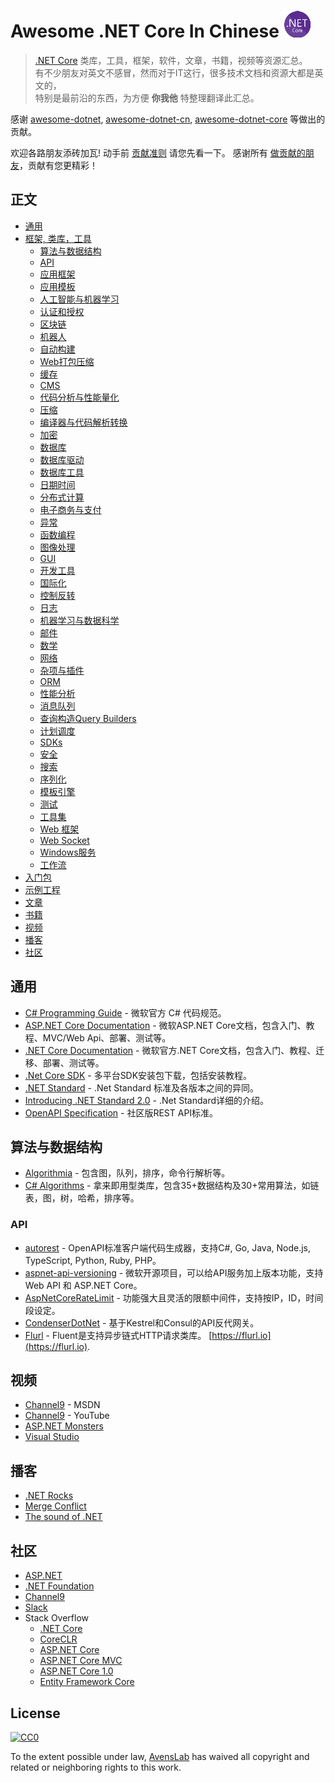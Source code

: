 # Awesome .NET Core In Chinese [![Awesome .Net Core In Chinese](netcore.png)](https://github.com/AvensLab/awesome-dotnet-core-cn)

> [.NET Core](#frameworks-libraries-and-tools) 类库，工具，框架，软件，文章，书籍，视频等资源汇总。    
有不少朋友对英文不感冒，然而对于IT这行，很多技术文档和资源大都是英文的，   
特别是最前沿的东西，为方便 **你我他** 特整理翻译此汇总。

感谢 [awesome-dotnet](https://github.com/quozd/awesome-dotnet), [awesome-dotnet-cn](https://github.com/jobbole/awesome-dotnet-cn),  [awesome-dotnet-core](https://github.com/thangchung/awesome-dotnet-core)  等做出的贡献。

欢迎各路朋友添砖加瓦! 动手前 [贡献准则](https://github.com/thangchung/awesome-dotnet-core/blob/master/contributing.md) 请您先看一下。
感谢所有 [做贡献的朋友](https://github.com/AvensLab/awesome-dotnet-core-cn/graphs/contributors)，贡献有您更精彩！

## 正文

* [通用](#general)
* [框架, 类库，工具](#frameworks-libraries-and-tools)
  * [算法与数据结构](#algorithms-and-data-structures)
  * [API](#api)
  * [应用框架](#application-frameworks)
  * [应用模板](#application-templates)
  * [人工智能与机器学习](#artificial-intelligence)
  * [认证和授权](#authentication-and-authorization)
  * [区块链](#blockchain)
  * [机器人](#bot)
  * [自动构建](#build-automation)
  * [Web打包压缩](#bundling-and-minification)
  * [缓存](#caching)
  * [CMS](#cms)
  * [代码分析与性能量化](#code-analysis-and-metrics)  
  * [压缩](#compression)
  * [编译器与代码解析转换](#compilers-transpilers-and-languages)
  * [加密](#cryptography)
  * [数据库](#database)
  * [数据库驱动](#database-drivers)
  * [数据库工具](#database-tools-and-utilities)
  * [日期时间](#date-and-time)
  * [分布式计算](#distributed-computing)
  * [电子商务与支付](#e-commerce-and-payments)
  * [异常](#exceptions)
  * [函数编程](#functional-programming)
  * [图像处理](#graphics)
  * [GUI](#gui)
  * [开发工具](#ide)
  * [国际化](#internationalization)
  * [控制反转](#ioc)
  * [日志](#logging)
  * [机器学习与数据科学](#machine-learning-and-data-science)
  * [邮件](#mail)
  * [数学](#mathematics)
  * [网络](#networking)
  * [杂项与插件](#misc)
  * [ORM](#orm)
  * [性能分析](#profiling)
  * [消息队列](#queue-and-messaging)
  * [查询构造Query Builders](#query-builders)
  * [计划调度](#scheduler-and-job)
  * [SDKs](#sdks)
  * [安全](#security)
  * [搜索](#searching)
  * [序列化](#serialization)
  * [模板引擎](#template-engine)
  * [测试](#testing)
  * [工具集](#tools)
  * [Web 框架](#web-framework)
  * [Web Socket](#web-socket)
  * [Windows服务](#windows-service)
  * [工作流](#workflow)
* [入门包](#starter-kits)
* [示例工程](#sample-projects)
* [文章](#articles)
* [书籍](#books)
* [视频](#videos)
* [播客](#podcasts)
* [社区](#community)

## 通用
* [C# Programming Guide](https://docs.microsoft.com/zh-cn/dotnet/csharp/programming-guide/inside-a-program/coding-conventions) - 微软官方 C# 代码规范。
* [ASP.NET Core Documentation](https://docs.microsoft.com/zh-cn/aspnet/core/?view=aspnetcore-2.1) - 微软ASP.NET Core文档，包含入门、教程、MVC/Web Api、部署、测试等。
* [.NET Core Documentation](https://docs.microsoft.com/zh-cn/dotnet/core/) - 微软官方.NET Core文档，包含入门、教程、迁移、部署、测试等。
* [.Net Core SDK](https://www.microsoft.com/net/learn/get-started/windows) - 多平台SDK安装包下载，包括安装教程。
* [.NET Standard](https://docs.microsoft.com/zh-cn/dotnet/standard/net-standard) - .Net Standard 标准及各版本之间的异同。
* [Introducing .NET Standard 2.0](https://blogs.msdn.microsoft.com/dotnet/2016/09/26/introducing-net-standard) - .Net Standard详细的介绍。
* [OpenAPI Specification](https://github.com/OAI/OpenAPI-Specification) - 社区版REST API标准。


## 算法与数据结构
* [Algorithmia](https://github.com/SolutionsDesign/Algorithmia) - 包含图，队列，排序，命令行解析等。 
* [C# Algorithms](https://github.com/aalhour/C-Sharp-Algorithms) - 拿来即用型类库，包含35+数据结构及30+常用算法，如链表，图，树，哈希，排序等。

### API
* [autorest](https://github.com/Azure/autorest) - OpenAPI标准客户端代码生成器，支持C#, Go, Java, Node.js, TypeScript, Python, Ruby, PHP。
* [aspnet-api-versioning](https://github.com/Microsoft/aspnet-api-versioning) - 微软开源项目，可以给API服务加上版本功能，支持 Web API 和 ASP.NET Core。
* [AspNetCoreRateLimit](https://github.com/stefanprodan/AspNetCoreRateLimit) - 功能强大且灵活的限额中间件，支持按IP，ID，时间段设定。
* [CondenserDotNet](https://github.com/Drawaes/CondenserDotNet) - 基于Kestrel和Consul的API反代网关。
* [Flurl](https://github.com/tmenier/Flurl) - Fluent是支持异步链式HTTP请求类库。 [https://flurl.io](https://flurl.io).


## 视频
* [Channel9](https://channel9.msdn.com) - MSDN
* [Channel9](https://www.youtube.com/channel/UCsMica-v34Irf9KVTh6xx-g) - YouTube
 * [ASP.NET Monsters](https://channel9.msdn.com/Series/aspnetmonsters)
* [Visual Studio](https://www.youtube.com/user/VisualStudio/channels)

## 播客
* [.NET Rocks](https://www.dotnetrocks.com)
* [Merge Conflict](http://www.mergeconflict.fm/)
* [The sound of .NET](http://thesoundof.net/?q=.NET+Core)

## 社区
* [ASP.NET](https://forums.asp.net)
* [.NET Foundation](http://forums.dotnetfoundation.org)
* [Channel9](https://channel9.msdn.com)
* [Slack](http://tattoocoder.com/aspnet-slack-sign-up)
* Stack Overflow
  *  [.NET Core](https://stackoverflow.com/questions/tagged/.net-core)
  *  [CoreCLR](https://stackoverflow.com/questions/tagged/coreclr)
  *  [ASP.NET Core](https://stackoverflow.com/questions/tagged/asp.net-core)
  *  [ASP.NET Core MVC](https://stackoverflow.com/questions/tagged/asp.net-core-mvc)
  *  [ASP.NET Core 1.0](https://stackoverflow.com/questions/tagged/asp.net-core-1.0)
  *  [Entity Framework Core](https://stackoverflow.com/questions/tagged/entity-framework-core)


## License

[![CC0](http://mirrors.creativecommons.org/presskit/buttons/88x31/svg/cc-zero.svg)](https://creativecommons.org/publicdomain/zero/1.0/)

To the extent possible under law, [AvensLab](https://github.com/AvensLab/awesome-dotnet-core-cn) has waived all copyright and related or neighboring rights to this work.